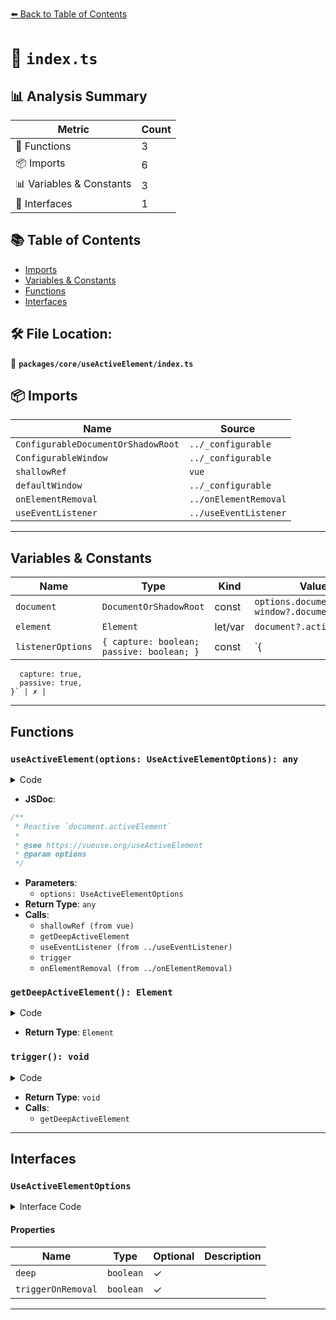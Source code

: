 [⬅️ Back to Table of Contents](../../../index.md)

# 📄 `index.ts`

## 📊 Analysis Summary

| Metric | Count |
|--------|-------|
| 🔧 Functions | 3 |
| 📦 Imports | 6 |
| 📊 Variables & Constants | 3 |
| 📐 Interfaces | 1 |

## 📚 Table of Contents

- [Imports](#imports)
- [Variables & Constants](#variables-constants)
- [Functions](#functions)
- [Interfaces](#interfaces)

## 🛠️ File Location:
📂 **`packages/core/useActiveElement/index.ts`**

## 📦 Imports

| Name | Source |
|------|--------|
| `ConfigurableDocumentOrShadowRoot` | `../_configurable` |
| `ConfigurableWindow` | `../_configurable` |
| `shallowRef` | `vue` |
| `defaultWindow` | `../_configurable` |
| `onElementRemoval` | `../onElementRemoval` |
| `useEventListener` | `../useEventListener` |


---

## Variables & Constants

| Name | Type | Kind | Value | Exported |
|------|------|------|-------|----------|
| `document` | `DocumentOrShadowRoot` | const | `options.document ?? window?.document` | ✗ |
| `element` | `Element` | let/var | `document?.activeElement` | ✗ |
| `listenerOptions` | `{ capture: boolean; passive: boolean; }` | const | `{
      capture: true,
      passive: true,
    }` | ✗ |


---

## Functions

### `useActiveElement(options: UseActiveElementOptions): any`

<details><summary>Code</summary>

```ts
export function useActiveElement<T extends HTMLElement>(
  options: UseActiveElementOptions = {},
) {
  const {
    window = defaultWindow,
    deep = true,
    triggerOnRemoval = false,
  } = options
  const document = options.document ?? window?.document

  const getDeepActiveElement = () => {
    let element = document?.activeElement
    if (deep) {
      while (element?.shadowRoot)
        element = element?.shadowRoot?.activeElement
    }
    return element
  }

  const activeElement = shallowRef<T | null | undefined>()
  const trigger = () => {
    activeElement.value = getDeepActiveElement() as T | null | undefined
  }

  if (window) {
    const listenerOptions = {
      capture: true,
      passive: true,
    }

    useEventListener(
      window,
      'blur',
      (event) => {
        if (event.relatedTarget !== null)
          return
        trigger()
      },
      listenerOptions,
    )
    useEventListener(
      window,
      'focus',
      trigger,
      listenerOptions,
    )
  }

  if (triggerOnRemoval) {
    onElementRemoval(activeElement, trigger, { document })
  }

  trigger()

  return activeElement
}
```
</details>

- **JSDoc**:
```ts
/**
 * Reactive `document.activeElement`
 *
 * @see https://vueuse.org/useActiveElement
 * @param options
 */
```

- **Parameters**:
  - `options: UseActiveElementOptions`
- **Return Type**: `any`
- **Calls**:
  - `shallowRef (from vue)`
  - `getDeepActiveElement`
  - `useEventListener (from ../useEventListener)`
  - `trigger`
  - `onElementRemoval (from ../onElementRemoval)`
### `getDeepActiveElement(): Element`

<details><summary>Code</summary>

```ts
() => {
    let element = document?.activeElement
    if (deep) {
      while (element?.shadowRoot)
        element = element?.shadowRoot?.activeElement
    }
    return element
  }
```
</details>

- **Return Type**: `Element`
### `trigger(): void`

<details><summary>Code</summary>

```ts
() => {
    activeElement.value = getDeepActiveElement() as T | null | undefined
  }
```
</details>

- **Return Type**: `void`
- **Calls**:
  - `getDeepActiveElement`

---

## Interfaces

### `UseActiveElementOptions`

<details><summary>Interface Code</summary>

```ts
export interface UseActiveElementOptions extends ConfigurableWindow, ConfigurableDocumentOrShadowRoot {
  /**
   * Search active element deeply inside shadow dom
   *
   * @default true
   */
  deep?: boolean
  /**
   * Track active element when it's removed from the DOM
   * Using a MutationObserver under the hood
   * @default false
   */
  triggerOnRemoval?: boolean
}
```
</details>

#### Properties

| Name | Type | Optional | Description |
|------|------|----------|-------------|
| `deep` | `boolean` | ✓ |  |
| `triggerOnRemoval` | `boolean` | ✓ |  |


---